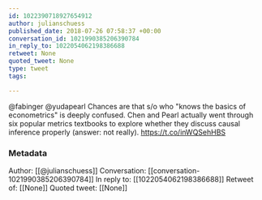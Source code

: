 ```yaml
---
id: 1022390718927654912
author: julianschuess
published_date: 2018-07-26 07:58:37 +00:00
conversation_id: 1021990385206390784
in_reply_to: 1022054062198386688
retweet: None
quoted_tweet: None
type: tweet
tags:

---
```


@fabinger @yudapearl Chances are that s/o who "knows the basics of econometrics" is deeply confused. Chen and Pearl actually went through six popular metrics textbooks to  explore whether they discuss causal inference properly (answer: not  really). https://t.co/inWQSehHBS

### Metadata

Author: [[@julianschuess]]
Conversation: [[conversation-1021990385206390784]]
In reply to: [[1022054062198386688]]
Retweet of: [[None]]
Quoted tweet: [[None]]
